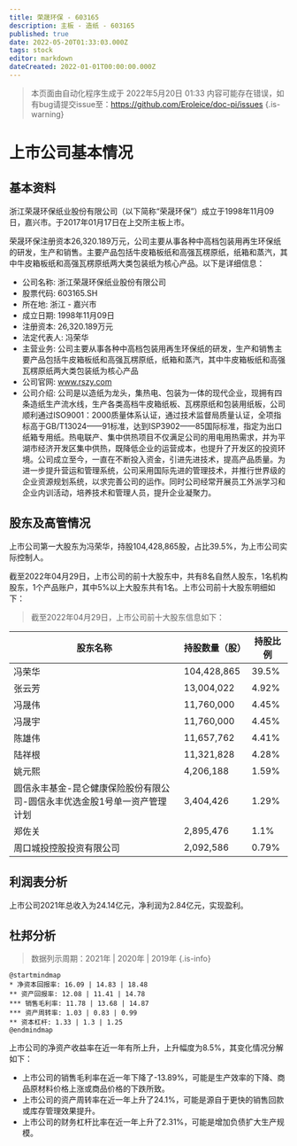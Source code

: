 ```yaml
---
title: 荣晟环保 - 603165
description: 主板 - 造纸 - 603165
published: true
date: 2022-05-20T01:33:03.000Z
tags: stock
editor: markdown
dateCreated: 2022-01-01T00:00:00.000Z
---
```


> 本页面由自动化程序生成于 2022年5月20日 01:33
> 内容可能存在错误，如有bug请提交issue至：https://github.com/Eroleice/doc-pi/issues
{.is-warning}

# 上市公司基本情况

## 基本资料

浙江荣晟环保纸业股份有限公司（以下简称“荣晟环保”）成立于1998年11月09日，嘉兴市。于2017年01月17日在上交所主板上市。

荣晟环保注册资本26,320.189万元，公司主要从事各种中高档包装用再生环保纸的研发，生产和销售。主要产品包括牛皮箱板纸和高强瓦楞原纸，纸箱和蒸汽，其中牛皮箱板纸和高强瓦楞原纸两大类包装纸为核心产品。以下是详细信息：

- 公司名称: 浙江荣晟环保纸业股份有限公司
- 股票代码: 603165.SH
- 所在地: 浙江 - 嘉兴市
- 成立日期: 1998年11月09日
- 注册资本: 26,320.189万元
- 法定代表人: 冯荣华
- 主营业务: 公司主要从事各种中高档包装用再生环保纸的研发，生产和销售主要产品包括牛皮箱板纸和高强瓦楞原纸，纸箱和蒸汽，其中牛皮箱板纸和高强瓦楞原纸两大类包装纸为核心产品
- 公司官网: www.rszy.com
- 公司介绍: 公司是以造纸为龙头，集热电、包装为一体的现代企业，现拥有四条造纸生产流水线，生产各类高档牛皮箱纸板、瓦楞原纸和包装用纸板，公司顺利通过ISO9001：2000质量体系认证，通过技术监督局质量认证，全项指标高于GB/T13024——91标准，达到ISP3902——85国际标准，指定为出口纸箱专用纸。热电联产、集中供热项目不仅满足公司的用电用热需求，并为平湖市经济开发区集中供热，既降低企业的运营成本，也提升了开发区的投资环境。公司成立至今，一直在不断投入资金，引进先进技术，提高产品质量。为进一步提升营运和管理系统，公司采用国际先进的管理技术，并推行世界级的企业资源规划系统，以求完善公司的运作。同时公司经常开展员工外派学习和企业内训活动，培养技术和管理人员，提升企业凝聚力。


## 股东及高管情况

上市公司第一大股东为冯荣华，持股104,428,865股，占比39.5%，为上市公司实际控制人。

截至2022年04月29日，上市公司的前十大股东中，共有8名自然人股东，1名机构股东，1个产品账户，其中5%以上大股东共有1名。上市公司前十大股东明细如下：

> 截至2022年04月29日，上市公司前十大股东信息如下：

| 股东名称 | 持股数量（股） | 持股比例 |
| --- | --- | --- |
| 冯荣华 | 104,428,865 | 39.5% |
| 张云芳 | 13,004,022 | 4.92% |
| 冯晟伟 | 11,760,000 | 4.45% |
| 冯晟宇 | 11,760,000 | 4.45% |
| 陈雄伟 | 11,657,762 | 4.41% |
| 陆祥根 | 11,321,828 | 4.28% |
| 姚元熙 | 4,206,188 | 1.59% |
| 圆信永丰基金-昆仑健康保险股份有限公司-圆信永丰优选金股1号单一资产管理计划 | 3,404,426 | 1.29% |
| 郑佐关 | 2,895,476 | 1.1% |
| 周口城投控股投资有限公司 | 2,092,586 | 0.79% |




## 利润表分析

上市公司2021年总收入为24.14亿元，净利润为2.84亿元，实现盈利。

## 杜邦分析

> 数据列示周期：2021年 | 2020年 | 2019年
{.is-info}

```plantuml
@startmindmap
* 净资本回报率: 16.09 | 14.83 | 18.48
** 资产回报率: 12.08 | 11.41 | 14.78
*** 销售毛利率: 11.78 | 13.68 | 14.87
*** 资产周转率: 1.03 | 0.83 | 0.99
** 资本杠杆: 1.33 | 1.3 | 1.25
@endmindmap
```

上市公司的净资产收益率在近一年有所上升，上升幅度为8.5%，其变化情况分解如下：
- 上市公司的销售毛利率在近一年下降了-13.89%，可能是生产效率的下降、商品原材料价格上涨或商品价格的下跌所致。
- 上市公司的资产周转率在近一年上升了24.1%，可能是源自于更快的销售回款或库存管理效果提升。
- 上市公司的财务杠杆比率在近一年上升了2.31%，可能是增加负债扩大生产规模。


